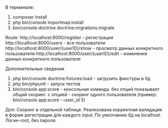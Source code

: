 В терминале:
1. composer install
2. php bin/console importmap:install
3. bin/console doctrine doctrine:migrations:migrate 

Route:
http://localhost:8000/register - регистрация
http://localhost:8000/users - все пользователи
http://localhost:8000/user/{userID}/show - просмотр данных конкретного пользователя
http://localhost:8000/user/{userID}/edit - изменение данных конкретного пользователя

Дополнительные сведения
1. php bin/console doctrine:fixtures:load - загрузить фикстуры в бд
2. php bin/phpunit - запуск тестов
3. bin/console app:score - консольная команда. без опций показывает общий скоринг. с опцией - скоринг одного пользователя (пример: bin/console app:score --user_id 5)


Доп:
Скоринг в отдельной таблице.
Реализована корректная валидация в форме регистрации для каждого input.
По умолчанию бд на localhost. Логин-root, без пароля.

